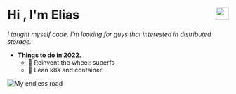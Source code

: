 <h1>Hi <img src="https://github.com/TheDudeThatCode/TheDudeThatCode/blob/master/Assets/Hi.gif" width="29px" align="right">, I'm Elias</h1> 

*I taught myself code. I'm looking for guys that interested in distributed storage.*

- **Things to do in 2022.**
  - 🌈 Reinvent the wheel: superfs
  - 🌈 Lean k8s and container
<!-- <img src="https://img.halfrost.com/Blog/ArticleTitleImage/4.gif"> -->
<img src="https://github-readme-svg.vercel.app/api/v1/svg/road?cartype=normal&p=center" alt="My endless road" />

